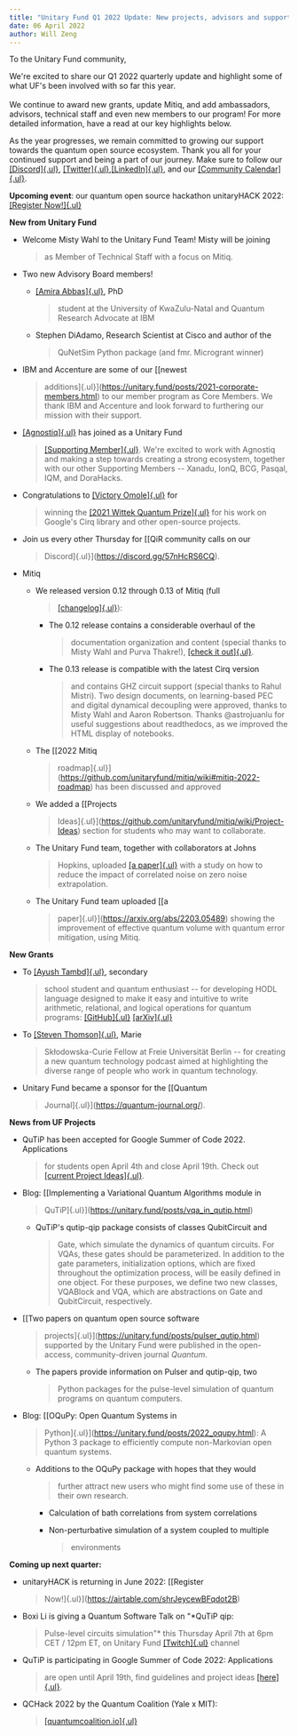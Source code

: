 ```yaml
---
title: "Unitary Fund Q1 2022 Update: New projects, advisors and supporters!"
date: 06 April 2022
author: Will Zeng
---
```


To the Unitary Fund community,

We're excited to share our Q1 2022 quarterly update and highlight some
of what UF's been involved with so far this year.\
\
We continue to award new grants, update Mitiq, and add ambassadors,
advisors, technical staff and even new members to our program! For more
detailed information, have a read at our key highlights below.

As the year progresses, we remain committed to growing our support
towards the quantum open source ecosystem. Thank you all for your
continued support and being a part of our journey. Make sure to follow
our [[Discord]{.ul}](https://discord.com/invite/JqVGmpkP96),
[[Twitter]{.ul}](https://twitter.com/unitaryfund),[[LinkedIn]{.ul}](https://www.linkedin.com/company/unitary-fund/),
and our [[Community Calendar]{.ul}](https://calendar.google.com/calendar/u/0/embed?src=c_mgqdq6hj2isi4d6h467kfqvg60@group.calendar.google.com).

**Upcoming event**: our quantum open source hackathon unitaryHACK 2022:
[[Register Now!]{.ul}](https://airtable.com/shrJeycewBFqdot2B)

**New from Unitary Fund**

-   Welcome Misty Wahl to the Unitary Fund Team! Misty will be joining
    > as Member of Technical Staff with a focus on Mitiq.

-   Two new Advisory Board members!

    -   [[Amira Abbas]{.ul}](https://twitter.com/amiramorphism), PhD
        > student at the University of KwaZulu-Natal and Quantum
        > Research Advocate at IBM

    -   Stephen DiAdamo, Research Scientist at Cisco and author of the
        > QuNetSim Python package (and fmr. Microgrant winner)

-   IBM and Accenture are some of our [[newest
    > additions]{.ul}](https://unitary.fund/posts/2021-corporate-members.html)
    > to our member program as Core Members. We thank IBM and Accenture
    > and look forward to furthering our mission with their support.

-   [[Agnostiq]{.ul}](https://agnostiq.ai/) has joined as a Unitary Fund
    > [[Supporting
    > Member]{.ul}](https://unitary.fund/posts/2022-agnostiq-sponsor.html).
    > We're excited to work with Agnostiq and making a step towards
    > creating a strong ecosystem, together with our other Supporting
    > Members -- Xanadu, IonQ, BCG, Pasqal, IQM, and DoraHacks.

-   Congratulations to [[Victory Omole]{.ul}](https://vtomole.com/) for
    > winning the [[2021 Wittek Quantum
    > Prize]{.ul}](https://unitary.fund/posts/2022_wittek_prize.html)
    > for his work on Google's Cirq library and other open-source
    > projects.

-   Join us every other Thursday for [[QiR community calls on our
    > Discord]{.ul}](https://discord.gg/57nHcRS6CQ).

-   Mitiq

    -   We released version 0.12 through 0.13 of Mitiq (full
        > [[changelog]{.ul}](https://mitiq.readthedocs.io/en/latest/changelog.html)):

        -   The 0.12 release contains a considerable overhaul of the
            > documentation organization and content (special thanks to
            > Misty Wahl and Purva Thakre!), [[check it
            > out]{.ul}](https://mitiq.readthedocs.io/).

        -   The 0.13 release is compatible with the latest Cirq version
            > and contains GHZ circuit support (special thanks to Rahul
            > Mistri). Two design documents, on learning-based PEC and
            > digital dynamical decoupling were approved, thanks to
            > Misty Wahl and Aaron Robertson. Thanks \@astrojuanlu for
            > useful suggestions about readthedocs, as we improved the
            > HTML display of notebooks.

    -   The [[2022 Mitiq
        > roadmap]{.ul}](https://github.com/unitaryfund/mitiq/wiki#mitiq-2022-roadmap)
        > has been discussed and approved

    -   We added a [[Projects
        > Ideas]{.ul}](https://github.com/unitaryfund/mitiq/wiki/Project-Ideas)
        > section for students who may want to collaborate.

    -   The Unitary Fund team, together with collaborators at Johns
        > Hopkins, uploaded [[a
        > paper]{.ul}](https://arxiv.org/abs/2201.11792) with a study on
        > how to reduce the impact of correlated noise on zero noise
        > extrapolation.

    -   The Unitary Fund team uploaded [[a
        > paper]{.ul}](https://arxiv.org/abs/2203.05489) showing the
        > improvement of effective quantum volume with quantum error
        > mitigation, using Mitiq.

**New Grants**

-   To [[Ayush Tambd]{.ul}](https://arxiv.org/abs/2110.12487), secondary
    > school student and quantum enthusiast -- for developing HODL
    > language designed to make it easy and intuitive to write
    > arithmetic, relational, and logical operations for quantum
    > programs: [[GitHub]{.ul}](https://github.com/at2005/HODL)
    > [[arXiv]{.ul}](https://arxiv.org/abs/2110.12487)

-   To [[Steven Thomson]{.ul}](https://steventhomson.co.uk/), Marie
    > Skłodowska-Curie Fellow at Freie Universität Berlin -- for
    > creating a new quantum technology podcast aimed at highlighting
    > the diverse range of people who work in quantum technology.

-   Unitary Fund became a sponsor for the [[Quantum
    > Journal]{.ul}](https://quantum-journal.org/).

**News from UF Projects**

-   QuTiP has been accepted for Google Summer of Code 2022. Applications
    > for students open April 4th and close April 19th. Check out
    > [[current Project
    > Ideas]{.ul}](https://github.com/qutip/qutip/wiki/Google-Summer-of-Code-2022).

-   Blog: [[Implementing a Variational Quantum Algorithms module in
    > QuTiP]{.ul}](https://unitary.fund/posts/vqa_in_qutip.html)

    -   QuTiP's qutip-qip package consists of classes QubitCircuit and
        > Gate, which simulate the dynamics of quantum circuits. For
        > VQAs, these gates should be parameterized. In addition to the
        > gate parameters, initialization options, which are fixed
        > throughout the optimization process, will be easily defined in
        > one object. For these purposes, we define two new classes,
        > VQABlock and VQA, which are abstractions on Gate and
        > QubitCircuit, respectively.

-   [[Two papers on quantum open source software
    > projects]{.ul}](https://unitary.fund/posts/pulser_qutip.html)
    > supported by the Unitary Fund were published in the open-access,
    > community-driven journal *Quantum*.

    -   The papers provide information on Pulser and qutip-qip, two
        > Python packages for the pulse-level simulation of quantum
        > programs on quantum computers.

-   Blog: [[OQuPy: Open Quantum Systems in
    > Python]{.ul}](https://unitary.fund/posts/2022_oqupy.html): A
    > Python 3 package to efficiently compute non-Markovian open quantum
    > systems.

    -   Additions to the OQuPy package with hopes that they would
        > further attract new users who might find some use of these in
        > their own research.

        -   Calculation of bath correlations from system correlations

        -   Non-perturbative simulation of a system coupled to multiple
            > environments

**Coming up next quarter:**

-   unitaryHACK is returning in June 2022: [[Register
    > Now!]{.ul}](https://airtable.com/shrJeycewBFqdot2B)

-   Boxi Li is giving a Quantum Software Talk on "*QuTiP qip:
    > Pulse-level circuits simulation"* this Thursday April 7th at 6pm
    > CET / 12pm ET, on Unitary Fund
    > [[Twitch]{.ul}](https://www.twitch.tv/unitaryfund) channel

-   QuTiP is participating in Google Summer of Code 2022: Applications
    > are open until April 19th, find guidelines and project ideas
    > [[here]{.ul}](https://github.com/qutip/qutip/wiki/Google-Summer-of-Code-2022).

-   QCHack 2022 by the Quantum Coalition (Yale x MIT):
    > [[quantumcoalition.io]{.ul}](https://www.quantumcoalition.io/)
